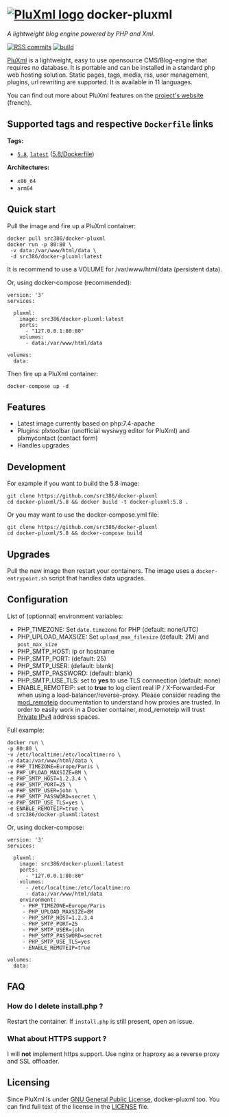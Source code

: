 # [![PluXml logo][pluxml-logo]](http://www.pluxml.org/) docker-pluxml

*A lightweight blog engine powered by PHP and Xml.*

[![RSS commits][rss-commits]](https://github.com/src386/docker-pluxml/commits/master.atom)
[![build](https://github.com/src386/docker-pluxml/actions/workflows/build-image.yml/badge.svg?branch=master)](https://github.com/src386/docker-pluxml/actions/workflows/build-image.yml)

[pluxml-logo]: https://raw.githubusercontent.com/src386/docker-pluxml/master/lib/images/pluxml-logo-small.png
[rss-commits]: https://img.shields.io/badge/RSS-commits-orange.svg

[PluXml][pluxml] is a lightweight, easy to use opensource CMS/Blog-engine that requires no database. It is portable and can be installed in a standard php web hosting solution. Static pages, tags, media, rss, user management, plugins, url rewriting are supported. It is available in 11 languages.

You can find out more about PluXml features on the [project's website][pluxml] (french).

[pluxml]: http://www.pluxml.org/

## Supported tags and respective `Dockerfile` links

**Tags:**

- [`5.8`][dockerfile-5.8], [`latest`][dockerfile-latest] ([5.8/Dockerfile][dockerfile-5.8])

**Architectures:**

- `x86_64`
- `arm64`

[dockerfile-latest]: https://github.com/src386/docker-pluxml/blob/master/5.8/Dockerfile
[dockerfile-5.8]: https://github.com/src386/docker-pluxml/blob/master/5.8/Dockerfile

## Quick start

Pull the image and fire up a PluXml container:

    docker pull src386/docker-pluxml
    docker run -p 80:80 \
     -v data:/var/www/html/data \
     -d src386/docker-pluxml:latest

It is recommend to use a VOLUME for /var/www/html/data (persistent data).

Or, using docker-compose (recommended):

    version: '3'
    services:

      pluxml:
        image: src386/docker-pluxml:latest
        ports:
          - "127.0.0.1:80:80"
        volumes:
          - data:/var/www/html/data

    volumes:
      data:

Then fire up a PluXml container:

    docker-compose up -d

Features
--------

- Latest image currently based on php:7.4-apache
- Plugins: plxtoolbar (unofficial wysiwyg editor for PluXml) and plxmycontact (contact form)
- Handles upgrades 

Development
-----------

For example if you want to build the 5.8 image:

    git clone https://github.com/src386/docker-pluxml
    cd docker-pluxml/5.8 && docker build -t docker-pluxml:5.8 .

Or you may want to use the docker-compose.yml file:

    git clone https://github.com/src386/docker-pluxml
    cd docker-pluxml/5.8 && docker-compose build

Upgrades
--------

Pull the new image then restart your containers.
The image uses a `docker-entrypoint.sh` script that handles data upgrades.

Configuration
-------------

List of (optionnal) environment variables:

- PHP_TIMEZONE: Set `date.timezone` for PHP (default: none/UTC)
- PHP_UPLOAD_MAXSIZE: Set `upload_max_filesize` (default: 2M)  and `post_max_size`
- PHP_SMTP_HOST: ip or hostname
- PHP_SMTP_PORT: (default: 25)
- PHP_SMTP_USER: (default: blank)
- PHP_SMTP_PASSWORD: (default: blank)
- PHP_SMTP_USE_TLS: set to **yes** to use TLS connnection (default: none)
- ENABLE_REMOTEIP: set to **true** to log client real IP / X-Forwarded-For when using a load-balancer/reverse-proxy. Please consider reading the [mod_remoteip][mod_remoteip] documentation to understand how proxies are trusted. In order to easily work in a Docker container, mod_remoteip will trust [Private IPv4][ipv4spaces] address spaces.

[mod_remoteip]: https://httpd.apache.org/docs/2.4/en/mod/mod_remoteip.html
[ipv4spaces]: https://en.wikipedia.org/wiki/Private_network#Private_IPv4_address_spaces

Full example:

    docker run \
    -p 80:80 \
    -v /etc/localtime:/etc/localtime:ro \
    -v data:/var/www/html/data \
    -e PHP_TIMEZONE=Europe/Paris \
    -e PHP_UPLOAD_MAXSIZE=8M \ 
    -e PHP_SMTP_HOST=1.2.3.4 \
    -e PHP_SMTP_PORT=25 \
    -e PHP_SMTP_USER=john \
    -e PHP_SMTP_PASSWORD=secret \
    -e PHP_SMTP_USE_TLS=yes \
    -e ENABLE_REMOTEIP=true \
    -d src386/docker-pluxml:latest

Or, using docker-compose:

    version: '3'
    services:

      pluxml:
        image: src386/docker-pluxml:latest
        ports:
          - "127.0.0.1:80:80"
        volumes:
          - /etc/localtime:/etc/localtime:ro
          - data:/var/www/html/data
        environment:
         - PHP_TIMEZONE=Europe/Paris
         - PHP_UPLOAD_MAXSIZE=8M
         - PHP_SMTP_HOST=1.2.3.4
         - PHP_SMTP_PORT=25
         - PHP_SMTP_USER=john
         - PHP_SMTP_PASSWORD=secret
         - PHP_SMTP_USE_TLS=yes
         - ENABLE_REMOTEIP=true

    volumes:
      data:

## FAQ

### How do I delete install.php ?

Restart the container. If `install.php` is still present, open an issue.

### What about HTTPS support ?

I will **not** implement https support. Use nginx or haproxy as a reverse proxy and SSL offloader.

## Licensing

Since PluXml is under [GNU General Public License][gnugpl], docker-pluxml too.
You can find full text of the license in the [LICENSE][license] file.

[gnugpl]: http://www.gnu.org/licenses/gpl.html
[license]: https://github.com/src386/docker-pluxml/blob/master/LICENSE
